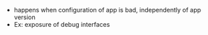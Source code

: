 - happens when configuration of app is bad, independently of app version
- Ex: exposure of debug interfaces